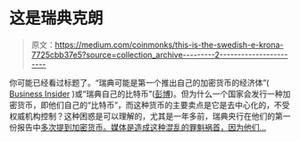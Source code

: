 # 这是瑞典克朗

> 原文：<https://medium.com/coinmonks/this-is-the-swedish-e-krona-7725cbb37e5?source=collection_archive---------2----------------------->

你可能已经看过标题了。“瑞典可能是第一个推出自己的加密货币的经济体”( [Business Insider](https://nordic.businessinsider.com/sweden-cryptocurrency-e-krona-riksbank-2018-1?r=US&IR=T) )或“瑞典自己的比特币”([彭博](https://www.bloomberg.com/opinion/articles/2018-04-19/sweden-s-very-own-bitcoin-what-could-possibly-go-wrong))。但为什么一个国家会发行一种加密货币，即他们自己的“比特币”，而这种货币的主要卖点是它是去中心化的，不受权威机构控制？这种困惑是可以理解的，尤其是一年多前，瑞典央行在他们的第一份报告中[多次提到加密货币。媒体是造成这种混乱的罪魁祸首，因为他们…](https://www.riksbank.se/globalassets/media/rapporter/e-krona/2017/rapport_ekrona_uppdaterad_170920_eng.pdf)